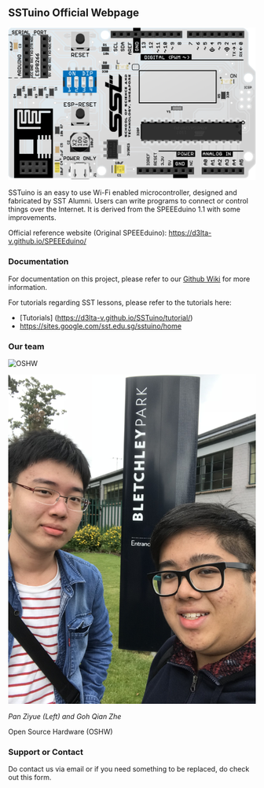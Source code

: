 ---
---

## SSTuino Official Webpage

![Populated PCB](https://raw.githubusercontent.com/d3lta-v/SSTuino/master/Image%20Assets/SSTuino.png)

SSTuino is an easy to use Wi-Fi enabled microcontroller, designed and fabricated by SST Alumni. Users can write programs to connect or control things over the Internet. It is derived from the SPEEEduino 1.1 with some improvements.

Official reference website (Original SPEEEduino): https://d3lta-v.github.io/SPEEEduino/

### Documentation

For documentation on this project, please refer to our [Github Wiki](https://github.com/sammy0025/SPEEEduino/wiki) for more information.

For tutorials regarding SST lessons, please refer to the tutorials here:

* [Tutorials] (https://d3lta-v.github.io/SSTuino/tutorial/)
* https://sites.google.com/sst.edu.sg/sstuino/home

### Our team

![OSHW](https://www.oshwa.org/wp-content/uploads/2014/03/oshw-logo-100-px.png)

![Group Picture](https://raw.githubusercontent.com/d3lta-v/SSTuino/master/Image%20Assets/IMG_3112.jpg)

*Pan Ziyue (Left) and Goh Qian Zhe*

Open Source Hardware (OSHW)

### Support or Contact

Do contact us via email or if you need something to be replaced, do check out this form.